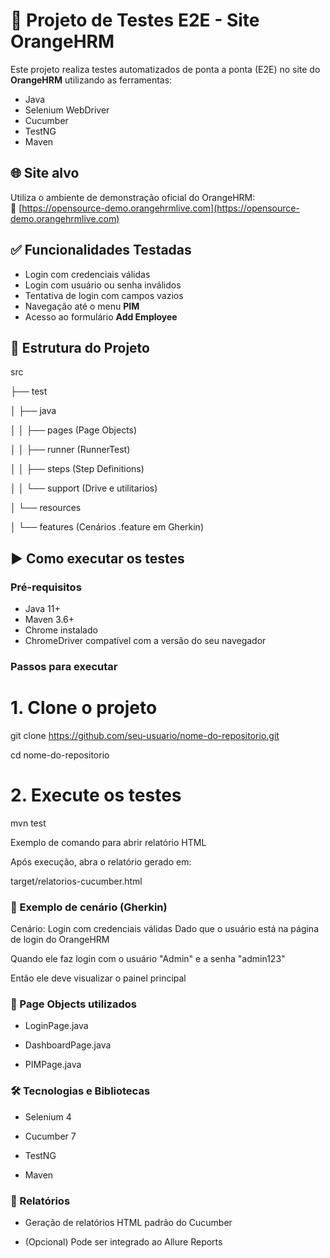 # 🧪 Projeto de Testes E2E - Site OrangeHRM

Este projeto realiza testes automatizados de ponta a ponta (E2E) no site do **OrangeHRM** utilizando as ferramentas:

- Java
- Selenium WebDriver
- Cucumber
- TestNG
- Maven

## 🌐 Site alvo

Utiliza o ambiente de demonstração oficial do OrangeHRM:  
🔗 [https://opensource-demo.orangehrmlive.com](https://opensource-demo.orangehrmlive.com)

## ✅ Funcionalidades Testadas

- Login com credenciais válidas
- Login com usuário ou senha inválidos
- Tentativa de login com campos vazios
- Navegação até o menu **PIM**
- Acesso ao formulário **Add Employee**

## 🧱 Estrutura do Projeto

src

├── test

│ ├── java

│ │ ├── pages (Page Objects)

│ │ ├── runner (RunnerTest)

│ │ ├── steps (Step Definitions)

│ │ └── support (Drive e utilitarios)

│ └── resources

│ └── features (Cenários .feature em Gherkin)


## ▶️ Como executar os testes

### Pré-requisitos

- Java 11+
- Maven 3.6+
- Chrome instalado
- ChromeDriver compatível com a versão do seu navegador

### Passos para executar

# 1. Clone o projeto
git clone https://github.com/seu-usuario/nome-do-repositorio.git

cd nome-do-repositorio

# 2. Execute os testes
mvn test

Exemplo de comando para abrir relatório HTML

Após execução, abra o relatório gerado em:

target/relatorios-cucumber.html

### 🧪 Exemplo de cenário (Gherkin)

Cenário: Login com credenciais válidas
  Dado que o usuário está na página de login do OrangeHRM
  
  Quando ele faz login com o usuário "Admin" e a senha "admin123"
  
  Então ele deve visualizar o painel principal

### 📸 Page Objects utilizados

* LoginPage.java

* DashboardPage.java

* PIMPage.java

### 🛠️ Tecnologias e Bibliotecas

* Selenium 4

* Cucumber 7

* TestNG

* Maven

### 📂 Relatórios

* Geração de relatórios HTML padrão do Cucumber

* (Opcional) Pode ser integrado ao Allure Reports

